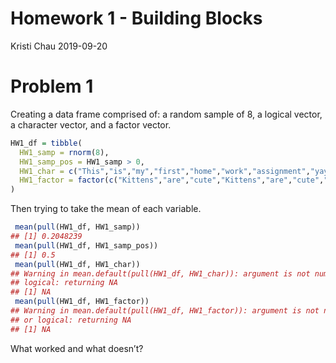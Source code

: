 Homework 1 - Building Blocks
================
Kristi Chau
2019-09-20

# Problem 1

Creating a data frame comprised of: a random sample of 8, a logical
vector, a character vector, and a factor vector.

``` r
HW1_df = tibble(
  HW1_samp = rnorm(8),
  HW1_samp_pos = HW1_samp > 0,
  HW1_char = c("This","is","my","first","home","work","assignment","yay"),
  HW1_factor = factor(c("Kittens","are","cute","Kittens","are","cute","are","cute")),
)
```

Then trying to take the mean of each variable.

``` r
 mean(pull(HW1_df, HW1_samp))
## [1] 0.2048239
 mean(pull(HW1_df, HW1_samp_pos))
## [1] 0.5
 mean(pull(HW1_df, HW1_char))
## Warning in mean.default(pull(HW1_df, HW1_char)): argument is not numeric or
## logical: returning NA
## [1] NA
 mean(pull(HW1_df, HW1_factor))
## Warning in mean.default(pull(HW1_df, HW1_factor)): argument is not numeric
## or logical: returning NA
## [1] NA
```

What worked and what doesn’t?
